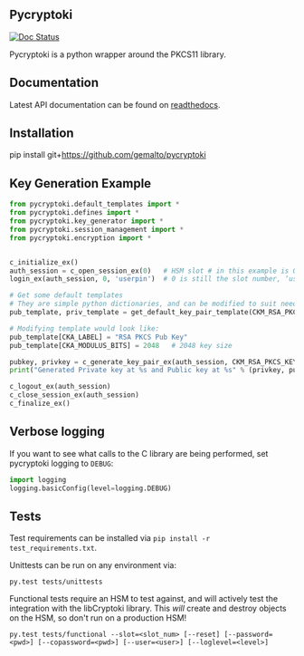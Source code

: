 ## Pycryptoki
[![Doc Status](https://readthedocs.org/projects/pycryptoki/badge/?version=latest)](http://pycryptoki.readthedocs.io/en/latest/)

Pycryptoki is a python wrapper around the PKCS11 library.

## Documentation

Latest API documentation can be found on [readthedocs](http://pycryptoki.readthedocs.io/en/latest/index.html).


## Installation

pip install git+https://github.com/gemalto/pycryptoki

## Key Generation Example

```py
from pycryptoki.default_templates import *
from pycryptoki.defines import *
from pycryptoki.key_generator import *
from pycryptoki.session_management import *
from pycryptoki.encryption import *


c_initialize_ex()
auth_session = c_open_session_ex(0)   # HSM slot # in this example is 0
login_ex(auth_session, 0, 'userpin')  # 0 is still the slot number, ‘userpin’ should be replaced by your password (None if PED or no challenge)

# Get some default templates
# They are simple python dictionaries, and can be modified to suit needs.
pub_template, priv_template = get_default_key_pair_template(CKM_RSA_PKCS_KEY_PAIR_GEN)

# Modifying template would look like:
pub_template[CKA_LABEL] = "RSA PKCS Pub Key"
pub_template[CKA_MODULUS_BITS] = 2048   # 2048 key size

pubkey, privkey = c_generate_key_pair_ex(auth_session, CKM_RSA_PKCS_KEY_PAIR_GEN, pub_template, priv_template)
print("Generated Private key at %s and Public key at %s" % (privkey, pubkey))

c_logout_ex(auth_session)
c_close_session_ex(auth_session)
c_finalize_ex()
```
## Verbose logging

If you want to see what calls to the C library are being performed, set pycryptoki logging to `DEBUG`:

```py
import logging
logging.basicConfig(level=logging.DEBUG)
```

## Tests

Test requirements can be installed via `pip install -r test_requirements.txt`.

Unittests can be run on any environment via:
```
py.test tests/unittests
```

Functional tests require an HSM to test against, and will actively test the integration
 with the libCryptoki library. This *will* create and destroy objects on the HSM, so don't run
  on a production HSM!

```
py.test tests/functional --slot=<slot_num> [--reset] [--password=<pwd>] [--copassword=<pwd>] [--user=<user>] [--loglevel=<level>]
```
